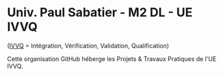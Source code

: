 # Univ. Paul Sabatier - M2 DL - UE IVVQ

([IVVQ](https://fr.wikipedia.org/wiki/IVVQ) = Intégration, Vérification, Validation, Qualification)

Cette organisation GitHub héberge les Projets & Travaux Pratiques de l'UE IVVQ.
